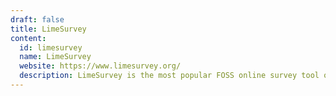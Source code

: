 ```yaml
---
draft: false
title: LimeSurvey
content:
  id: limesurvey
  name: LimeSurvey
  website: https://www.limesurvey.org/
  description: LimeSurvey is the most popular FOSS online survey tool on the web.
---
```

